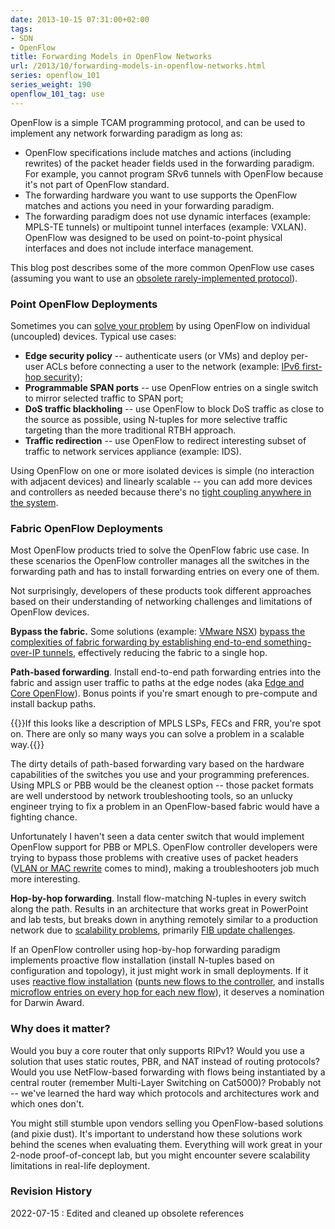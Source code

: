 ```yaml
---
date: 2013-10-15 07:31:00+02:00
tags:
- SDN
- OpenFlow
title: Forwarding Models in OpenFlow Networks
url: /2013/10/forwarding-models-in-openflow-networks.html
series: openflow_101
series_weight: 190
openflow_101_tag: use
---
```

OpenFlow is a simple TCAM programming protocol, and can be used to implement any network forwarding paradigm as long as:

* OpenFlow specifications include matches and actions (including rewrites) of the packet header fields used in the forwarding paradigm. For example, you cannot program SRv6 tunnels with OpenFlow because it's not part of OpenFlow standard.
* The forwarding hardware you want to use supports the OpenFlow matches and actions you need in your forwarding paradigm.
* The forwarding paradigm does not use dynamic interfaces (example: MPLS-TE tunnels) or multipoint tunnel interfaces (example: VXLAN). OpenFlow was designed to be used on point-to-point physical interfaces and does not include interface management.

This blog post describes some of the more common OpenFlow use cases (assuming you want to use an [obsolete rarely-implemented protocol](/2022/05/openflow-still-kicking.html)).
<!--more-->
### Point OpenFlow Deployments

Sometimes you can [solve your problem](http://blog.ipspace.net/2011/11/openflow-enterprise-use-cases.html) by using OpenFlow on individual (uncoupled) devices. Typical use cases:

-   **Edge security policy** -- authenticate users (or VMs) and deploy per-user ACLs before connecting a user to the network (example: [IPv6 first-hop security](http://blog.ipspace.net/2012/10/ipv6-first-hop-security-ideal-openflow.html));
-   **Programmable SPAN ports** -- use OpenFlow entries on a single switch to mirror selected traffic to SPAN port;
-   **DoS traffic blackholing** -- use OpenFlow to block DoS traffic as close to the source as possible, using N-tuples for more selective traffic targeting than the more traditional RTBH approach.
-   **Traffic redirection** -- use OpenFlow to redirect interesting subset of traffic to network services appliance (example: IDS).

Using OpenFlow on one or more isolated devices is simple (no interaction with adjacent devices) and linearly scalable -- you can add more devices and controllers as needed because there's no [tight coupling anywhere in the system](http://blog.ipspace.net/2013/09/openflow-fabric-controllers-are-light.html).

### Fabric OpenFlow Deployments

Most OpenFlow products tried to solve the OpenFlow fabric use case. In these scenarios the OpenFlow controller manages all the switches in the forwarding path and has to install forwarding entries on every one of them.

Not surprisingly, developers of these products took different approaches based on their understanding of networking challenges and limitations of OpenFlow devices.

**Bypass the fabric.** Some solutions (example: [VMware NSX](https://www.ipspace.net/VMware_NSX_Technical_Deep_Dive)) [bypass the complexities of fabric forwarding by establishing end-to-end something-over-IP tunnels](http://blog.ipspace.net/2013/08/nicira-nvp-control-plane.html), effectively reducing the fabric to a single hop.

**Path-based forwarding**. Install end-to-end path forwarding entries into the fabric and assign user traffic to paths at the edge nodes (aka [Edge and Core OpenFlow](http://blog.ipspace.net/2013/01/edge-and-core-openflow-and-why-mpls-is.html)). Bonus points if you're smart enough to pre-compute and install backup paths.

{{<note>}}If this looks like a description of MPLS LSPs, FECs and FRR, you're spot on. There are only so many ways you can solve a problem in a scalable way.{{</note>}}

The dirty details of path-based forwarding vary based on the hardware capabilities of the switches you use and your programming preferences. Using MPLS or PBB would be the cleanest option -- those packet formats are well understood by network troubleshooting tools, so an unlucky engineer trying to fix a problem in an OpenFlow-based fabric would have a fighting chance.

Unfortunately I haven't seen a data center switch that would implement OpenFlow support for PBB or MPLS. OpenFlow controller developers were trying to bypass those problems with creative uses of packet headers ([VLAN or MAC rewrite](http://blog.ipspace.net/2012/02/virtual-circuits-in-openflow-10-world.html) comes to mind), making a troubleshooters job much more interesting.

**Hop-by-hop forwarding**. Install flow-matching N-tuples in every switch along the path. Results in an architecture that works great in PowerPoint and lab tests, but breaks down in anything remotely similar to a production network due to [scalability problems](http://highscalability.com/blog/2012/6/4/openflowsdn-is-not-a-silver-bullet-for-network-scalability.html), primarily [FIB update challenges](http://blog.ipspace.net/2012/01/fib-update-challenges-in-openflow.html).

If an OpenFlow controller using hop-by-hop forwarding paradigm implements proactive flow installation (install N-tuples based on configuration and topology), it just might work in small deployments. If it uses [reactive flow installation](http://networkstatic.net/openflow-proactive-vs-reactive-flows/) ([punts new flows to the controller](http://blog.ipspace.net/2013/03/controller-based-packet-forwarding-in.html), and installs [microflow entries on every hop for each new flow](http://blog.ipspace.net/2012/08/openstackquantum-sdn-based-virtual.html)), it deserves a nomination for Darwin Award.

### Why does it matter?

Would you buy a core router that only supports RIPv1? Would you use a solution that uses static routes, PBR, and NAT instead of routing protocols? Would you use NetFlow-based forwarding with flows being instantiated by a central router (remember Multi-Layer Switching on Cat5000)? Probably not -- we've learned the hard way which protocols and architectures work and which ones don't.

You might still stumble upon vendors selling you OpenFlow-based solutions (and pixie dust). It's important to understand how these solutions work behind the scenes when evaluating them. Everything will work great in your 2-node proof-of-concept lab, but you might encounter severe scalability limitations in real-life deployment.

### Revision History

2022-07-15
: Edited and cleaned up obsolete references
